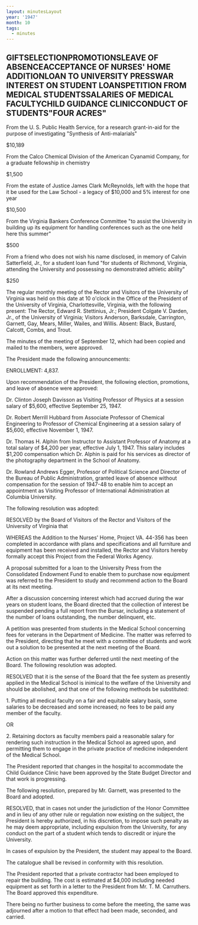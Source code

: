 ```yaml
---
layout: minutesLayout
year: '1947'
month: 10
tags:
  - minutes
---
```

GIFTSELECTIONPROMOTIONSLEAVE OF ABSENCEACCEPTANCE OF NURSES' HOME ADDITIONLOAN TO UNIVERSITY PRESSWAR INTEREST ON STUDENT LOANSPETITION FROM MEDICAL STUDENTSSALARIES OF MEDICAL FACULTYCHILD GUIDANCE CLINICCONDUCT OF STUDENTS"FOUR ACRES"
--------------------------------------------------------------------------------------------------------------------------------------------------------------------------------------------------------------------------------------------

From the U. S. Public Health Service, for a research grant-in-aid for the purpose of investigating "Synthesis of Anti-malarials"

$10,189

From the Calco Chemical Division of the American Cyanamid Company, for a graduate fellowship in chemistry

$1,500

From the estate of Justice James Clark McReynolds, left with the hope that it be used for the Law School - a legacy of $10,000 and 5% interest for one year

$10,500

From the Virginia Bankers Conference Committee "to assist the University in building up its equipment for handling conferences such as the one held here this summer"

$500

From a friend who does not wish his name disclosed, in memory of Calvin Satterfield, Jr., for a student loan fund "for students of Richmond, Virginia, attending the University and possessing no demonstrated athletic ability"

$250

The regular monthly meeting of the Rector and Visitors of the University of Virginia was held on this date at 10 o'clock in the Office of the President of the University of Virginia, Charlottesville, Virginia, with the following present: The Rector, Edward R. Stettinius, Jr.; President Colgate V. Darden, Jr., of the University of Virginia; Visitors Anderson, Barksdale, Carrington, Garnett, Gay, Mears, Miller, Wailes, and Willis. Absent: Black, Bustard, Calcott, Combs, and Trout.

The minutes of the meeting of September 12, which had been copied and mailed to the members, were approved.

The President made the following announcements:

ENROLLMENT: 4,837.

Upon recommendation of the President, the following election, promotions, and leave of absence were approved:

Dr. Clinton Joseph Davisson as Visiting Professor of Physics at a session salary of $5,600, effective September 25, 1947.

Dr. Robert Merrill Hubbard from Associate Professor of Chemical Engineering to Professor of Chemical Engineering at a session salary of $5,600, effective November 1, 1947.

Dr. Thomas H. Alphin from Instructor to Assistant Professor of Anatomy at a total salary of $4,200 per year, effective July 1, 1947. This salary includes $1,200 compensation which Dr. Alphin is paid for his services as director of the photography department in the School of Anatomy.

Dr. Rowland Andrews Egger, Professor of Political Science and Director of the Bureau of Public Administration, granted leave of absence without compensation for the session of 1947-48 to enable him to accept an appointment as Visiting Professor of International Administration at Columbia University.

The following resolution was adopted:

RESOLVED by the Board of Visitors of the Rector and Visitors of the University of Virginia that

WHEREAS the Addition to the Nurses' Home, Project VA. 44-356 has been completed in accordance with plans and specifications and all furniture and equipment has been received and installed, the Rector and Visitors hereby formally accept this Project from the Federal Works Agency.

A proposal submitted for a loan to the University Press from the Consolidated Endowment Fund to enable them to purchase now equipment was referred to the President to study and recommend action to the Board at its next meeting.

After a discussion concerning interest which had accrued during the war years on student loans, the Board directed that the collection of interest be suspended pending a full report from the Bursar, including a statement of the number of loans outstanding, the number delinquent, etc.

A petition was presented from students in the Medical School concerning fees for veterans in the Department of Medicine. The matter was referred to the President, directing that he meet with a committee of students and work out a solution to be presented at the next meeting of the Board.

Action on this matter was further deferred until the next meeting of the Board. The following resolution was adopted.

RESOLVED that it is the sense of the Board that the fee system as presently applied in the Medical School is inimical to the welfare of the University and should be abolished, and that one of the following methods be substituted:

1\. Putting all medical faculty on a fair and equitable salary basis, some salaries to be decreased and some increased; no fees to be paid any member of the faculty.

OR

2\. Retaining doctors as faculty members paid a reasonable salary for rendering such instruction in the Medical School as agreed upon, and permitting them to engage in the private practice of medicine independent of the Medical School.

The President reported that changes in the hospital to accommodate the Child Guidance Clinic have been approved by the State Budget Director and that work is progressing.

The following resolution, prepared by Mr. Garnett, was presented to the Board and adopted.

RESOLVED, that in cases not under the jurisdiction of the Honor Committee and in lieu of any other rule or regulation now existing on the subject, the President is hereby authorized, in his discretion, to impose such penalty as he may deem appropriate, including expulsion from the University, for any conduct on the part of a student which tends to discredit or injure the University.

In cases of expulsion by the President, the student may appeal to the Board.

The catalogue shall be revised in conformity with this resolution.

The President reported that a private contractor had been employed to repair the building. The cost is estimated at $4,000 including needed equipment as set forth in a letter to the President from Mr. T. M. Carruthers. The Board approved this expenditure.

There being no further business to come before the meeting, the same was adjourned after a motion to that effect had been made, seconded, and carried.
